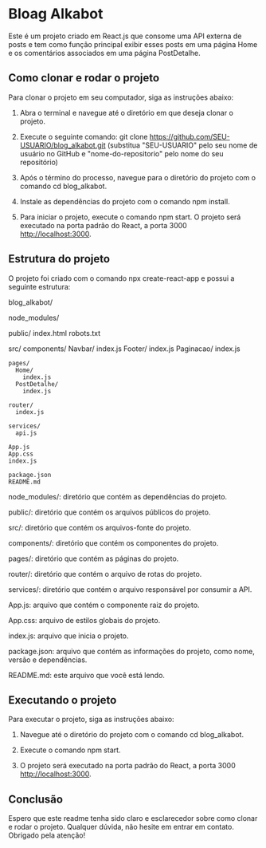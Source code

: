 # Bloag Alkabot

Este é um projeto criado em React.js que consome uma API externa de posts e tem como função principal exibir esses posts em uma página Home e os comentários associados em uma página PostDetalhe.

## Como clonar e rodar o projeto

Para clonar o projeto em seu computador, siga as instruções abaixo:

1. Abra o terminal e navegue até o diretório em que deseja clonar o projeto.

2. Execute o seguinte comando: git clone https://github.com/SEU-USUARIO/blog_alkabot.git (substitua "SEU-USUARIO" pelo seu nome de usuário no GitHub e "nome-do-repositorio" pelo nome do seu repositório)

3. Após o término do processo, navegue para o diretório do projeto com o comando cd blog_alkabot.

4. Instale as dependências do projeto com o comando npm install.

5. Para iniciar o projeto, execute o comando npm start. O projeto será executado na porta padrão do React, a porta 3000 [http://localhost:3000](http://localhost:3000).


## Estrutura do projeto

O projeto foi criado com o comando npx create-react-app e possui a seguinte estrutura:

blog_alkabot/

  node_modules/
  
  public/
    index.html
    robots.txt

  src/
    components/
      Navbar/
        index.js
      Footer/
        index.js
      Paginacao/
        index.js
    
    pages/
      Home/
        index.js
      PostDetalhe/
        index.js
    
    router/
      index.js
    
    services/
      api.js
    
    App.js
    App.css
    index.js

    package.json
    README.md


node_modules/: diretório que contém as dependências do projeto.

public/: diretório que contém os arquivos públicos do projeto.

src/: diretório que contém os arquivos-fonte do projeto.

components/: diretório que contém os componentes do projeto.

pages/: diretório que contém as páginas do projeto.

router/: diretório que contém o arquivo de rotas do projeto.

services/: diretório que contém o arquivo responsável por consumir a API.

App.js: arquivo que contém o componente raiz do projeto.

App.css: arquivo de estilos globais do projeto.

index.js: arquivo que inicia o projeto.

package.json: arquivo que contém as informações do projeto, como nome, versão e dependências.

README.md: este arquivo que você está lendo.


## Executando o projeto

Para executar o projeto, siga as instruções abaixo:

1. Navegue até o diretório do projeto com o comando cd blog_alkabot.

2. Execute o comando npm start.

3. O projeto será executado na porta padrão do React, a porta 3000 [http://localhost:3000](http://localhost:3000).

## Conclusão

Espero que este readme tenha sido claro e esclarecedor sobre como clonar e rodar o projeto. Qualquer dúvida, não hesite em entrar em contato. Obrigado pela atenção!

